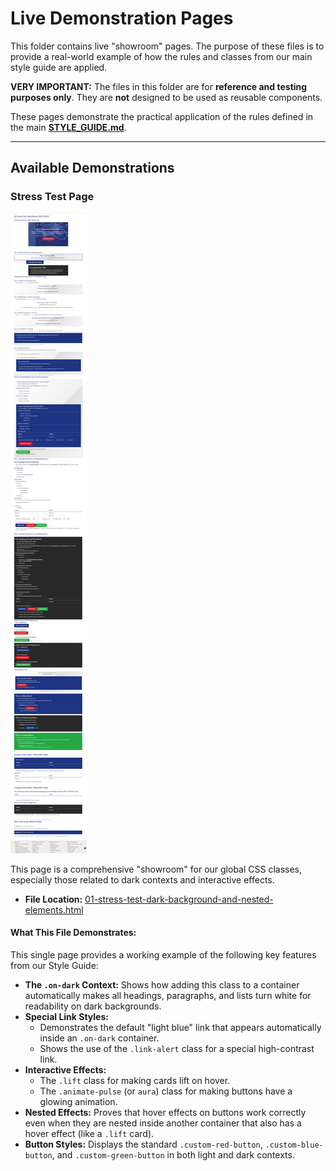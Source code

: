 # Live Demonstration Pages

This folder contains live "showroom" pages. The purpose of these files is to provide a real-world example of how the rules and classes from our main style guide are applied.

**VERY IMPORTANT:** The files in this folder are for **reference and testing purposes only**. They are **not** designed to be used as reusable components.

These pages demonstrate the practical application of the rules defined in the main **[STYLE_GUIDE.md](../STYLE_GUIDE.md)**.

---

## Available Demonstrations

### Stress Test Page

![Stress Test Preview](./01-stress-test-dark-background-and-nested-elements.jpg)

This page is a comprehensive "showroom" for our global CSS classes, especially those related to dark contexts and interactive effects.

*   **File Location:** [01-stress-test-dark-background-and-nested-elements.html](./01-stress-test-dark-background-and-nested-elements.html)

#### **What This File Demonstrates:**

This single page provides a working example of the following key features from our Style Guide:

*   **The `.on-dark` Context:** Shows how adding this class to a container automatically makes all headings, paragraphs, and lists turn white for readability on dark backgrounds.
*   **Special Link Styles:**
    *   Demonstrates the default "light blue" link that appears automatically inside an `.on-dark` container.
    *   Shows the use of the `.link-alert` class for a special high-contrast link.
*   **Interactive Effects:**
    *   The `.lift` class for making cards lift on hover.
    *   The `.animate-pulse` (or `aura`) class for making buttons have a glowing animation.
*   **Nested Effects:** Proves that hover effects on buttons work correctly even when they are nested inside another container that also has a hover effect (like a `.lift` card).
*   **Button Styles:** Displays the standard `.custom-red-button`, `.custom-blue-button`, and `.custom-green-button` in both light and dark contexts.
